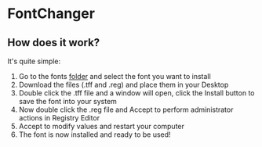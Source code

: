 # FontChanger

## How does it work?

It's quite simple:

1. Go to the fonts [folder](https://github.com/ManucrackYT/FontChanger/tree/main/fonts/) and select the font you want to install
2. Download the files (.tff and .reg) and place them in your Desktop
3. Double click the .tff file and a window will open, click the Install button to save the font into your system
4. Now double click the .reg file and Accept to perform administrator actions in Registry Editor
5. Accept to modify values and restart your computer
6. The font is now installed and ready to be used!

